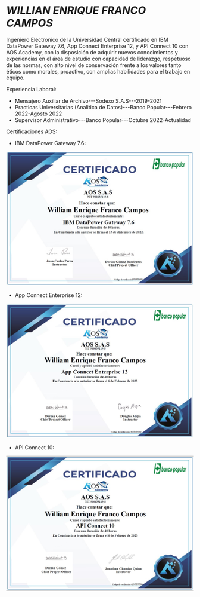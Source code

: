 # ***WILLIAN ENRIQUE FRANCO CAMPOS***





Ingeniero Electronico de la Universidad Central certificado en IBM DataPower Gateway 7.6, App Connect Enterprise 12, y API Connect 10 con AOS Academy, con la disposición de adquirir nuevos conocimientos y experiencias en el área de estudio con capacidad de liderazgo, respetuoso de las normas, con alto nivel de conservación frente a los valores tanto éticos como morales, proactivo, con amplias habilidades para el trabajo en equipo.


Experiencia Laboral:

* Mensajero Auxiliar de Archivo---Sodexo S.A.S---2019-2021
* Practicas Universitarias (Analitica de Datos)---Banco Popular---Febrero 2022-Agosto 2022
* Supervisor Administrativo---Banco Popular---Octubre 2022-Actualidad

Certificaciones AOS:

* IBM DataPower Gateway 7.6:

![certificado Data Power](/img/DataPower.jpg)

* App Connect Enterprise 12:

![certificado Toolkit](/img/AppConnect12.jpg)

* API Connect 10:

![certificado Api Connect](/img/ApiConnect10.jpg)
